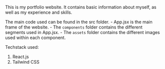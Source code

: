 This is my portfolio website. It contains basic information about myself, as well as my experience and skills.

The main code used can be found in the src folder.
    - App.jsx is the main frame of the website.
    - The `components` folder contains the different segments used in App.jsx.
    - The `assets` folder contains the different images used within each component.

Techstack used:
1. React.js
2. Tailwind CSS
